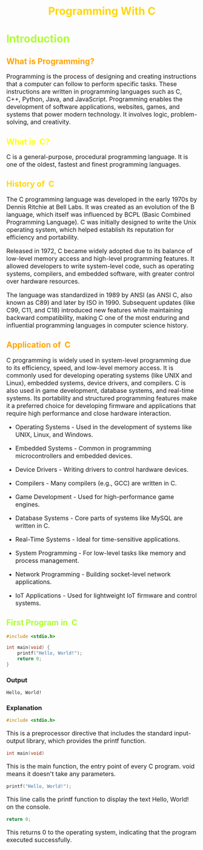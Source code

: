 <h1 align="center" style="color:gold">Programming With C </h1>

<h1 style="color:greenyellow">Introduction</h1>

<h2 style="color:orange">What is Programming?</h2>

<p style="font-size:16px">
Programming is the process of designing and creating instructions that a computer can follow to perform specific tasks. These instructions are written in programming languages such as C, C++, Python, Java, and JavaScript. Programming enables the development of software applications, websites, games, and systems that power modern technology. It involves logic, problem-solving, and creativity.
</p>


<h2 style="color:yellow">What is &nbsp;C?</h2>
<p style="font-size:16px">C is a general-purpose, procedural programming language. 
It is one of the oldest, fastest and finest programming languages.</p>

<h2 style="color:gold">History of &nbsp;C</h2>

<p style="font-size:16px">
The C programming language was developed in the early 1970s by Dennis Ritchie at Bell Labs. It was created as an evolution of the B language, which itself was influenced by BCPL (Basic Combined Programming Language). C was initially designed to write the Unix operating system, which helped establish its reputation for efficiency and portability.
</p>

<p style="font-size:16px">
Released in 1972, C became widely adopted due to its balance of low-level memory access and high-level programming features. It allowed developers to write system-level code, such as operating systems, compilers, and embedded software, with greater control over hardware resources.
</p>

<p style="font-size:16px">
The language was standardized in 1989 by ANSI (as ANSI C, also known as C89) and later by ISO in 1990. Subsequent updates (like C99, C11, and C18) introduced new features while maintaining backward compatibility, making C one of the most enduring and influential programming languages in computer science history.
</p>


<h2 style="color:orange">Application of &nbsp;C </h2>

<p style="font-size:16px">
C programming is widely used in system-level programming due to its efficiency, speed, and low-level memory access. It is commonly used for developing operating systems (like UNIX and Linux), embedded systems, device drivers, and compilers. C is also used in game development, database systems, and real-time systems. Its portability and structured programming features make it a preferred choice for developing firmware and applications that require high performance and close hardware interaction.
</p>

- <p style="font-size:16px">Operating Systems - Used in the development of systems like UNIX, Linux, and Windows.</p>

- <p style="font-size:16px">Embedded Systems - Common in programming microcontrollers and embedded devices.</p>

- <p style="font-size:16px">Device Drivers - Writing drivers to control hardware devices.</p>

- <p style="font-size:16px">Compilers - Many compilers (e.g., GCC) are written in C.</p>

- <p style="font-size:16px">Game Development - Used for high-performance game engines.</p>

- <p style="font-size:16px">Database Systems - Core parts of systems like MySQL are written in C.</p>

- <p style="font-size:16px">Real-Time Systems - Ideal for time-sensitive applications.</p>

- <p style="font-size:16px">System Programming - For low-level tasks like memory and process management.</p>

- <p style="font-size:16px">Network Programming - Building socket-level network applications.</p>

- <p style="font-size:16px">IoT Applications - Used for lightweight IoT firmware and control systems.</p>



<h2 style="color:greenyellow">First Program in &nbsp;C</h2>

```C
#include <stdio.h>

int main(void) {
    printf("Hello, World!");
    return 0;
}
```
### Output

```
Hello, World!
```

### Explanation

```C
#include <stdio.h>
```
<p style="font-size:16px">This is a preprocessor directive that includes the standard input-output library, which provides the printf function.
</p>

```C
int main(void)
```
<p style="font-size:16px">This is the main function, the entry point of every C program. void means it doesn't take any parameters.</p>

```C
printf("Hello, World!");
```
<p style="font-size:16px">This line calls the printf function to display the text Hello, World! on the console.</p>

```C
return 0;
```
<p style="font-size:16px">This returns 0 to the operating system, indicating that the program executed successfully.</p>

